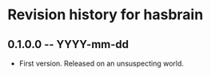 # Revision history for hasbrain

## 0.1.0.0 -- YYYY-mm-dd

* First version. Released on an unsuspecting world.
